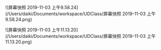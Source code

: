 ![屏幕快照 2019-11-03 上午9.58.24](/Users/daiki/Documents/workspace/UDClass/屏幕快照 2019-11-03 上午9.58.24.png)

![屏幕快照 2019-11-03 上午11.13.20](/Users/daiki/Documents/workspace/UDClass/屏幕快照 2019-11-03 上午11.13.20.png)